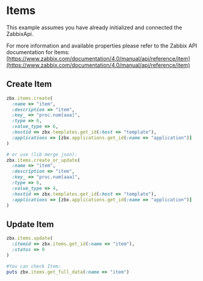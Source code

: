 # Items

This example assumes you have already initialized and connected the ZabbixApi.

For more information and available properties please refer to the Zabbix API documentation for Items:
[https://www.zabbix.com/documentation/4.0/manual/api/reference/item](https://www.zabbix.com/documentation/4.0/manual/api/reference/item)

## Create Item
```ruby
zbx.items.create(
  :name => "item",
  :description => "item",
  :key_ => "proc.num[aaa]",
  :type => 6,
  :value_type => 6,
  :hostid => zbx.templates.get_id(:host => "template"),
  :applications => [zbx.applications.get_id(:name => "application")]
)

# or use (lib merge json):
zbx.items.create_or_update(
  :name => "item",
  :description => "item",
  :key_ => "proc.num[aaa]",
  :type => 6,
  :value_type => 4,
  :hostid => zbx.templates.get_id(:host => "template"),
  :applications => [zbx.applications.get_id(:name => "application")]
)
```

## Update Item
```ruby
zbx.items.update(
  :itemid => zbx.items.get_id(:name => "item"),
  :status => 0
)

#You can check Item:
puts zbx.items.get_full_data(:name => "item")
```
